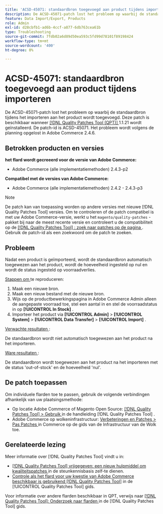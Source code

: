 ```yaml
---
title: 'ACSD-45071: standaardbron toegevoegd aan product tijdens importeren'
description: De ACSD-45071-patch lost het probleem op waarbij de standaardbron tijdens het importeren aan het product wordt toegevoegd. Deze patch is beschikbaar wanneer [[!DNL Quality Patches Tool (QPT)]](https://experienceleague.adobe.com/nl/docs/commerce-operations/tools/quality-patches-tool/quality-patches-tool-to-self-serve-quality-patches) 1.1.21 is geïnstalleerd. De patch-id is ACSD-45071. Het probleem wordt volgens de planning opgelost in Adobe Commerce 2.4.6.
feature: Data Import/Export, Products
role: Admin
exl-id: d28cbfb1-ad6b-4ccf-a877-6db763cea61b
type: Troubleshooting
source-git-commit: 7fdb02a6d89d50ea593c5fd99d78101f89198424
workflow-type: tm+mt
source-wordcount: '400'
ht-degree: 0%

---
```


# ACSD-45071: standaardbron toegevoegd aan product tijdens importeren

De ACSD-45071-patch lost het probleem op waarbij de standaardbron tijdens het importeren aan het product wordt toegevoegd. Deze patch is beschikbaar wanneer [[!DNL Quality Patches Tool (QPT)] ](https://experienceleague.adobe.com/nl/docs/commerce-operations/tools/quality-patches-tool/quality-patches-tool-to-self-serve-quality-patches) 1.1.21 wordt geïnstalleerd. De patch-id is ACSD-45071. Het probleem wordt volgens de planning opgelost in Adobe Commerce 2.4.6.

## Betrokken producten en versies

**het flard wordt gecreeerd voor de versie van Adobe Commerce:**

* Adobe Commerce (alle implementatiemethoden) 2.4.3-p2

**Compatibel met de versies van Adobe Commerce:**

* Adobe Commerce (alle implementatiemethoden) 2.4.2 - 2.4.3-p3

>[!NOTE]
>
>De patch kan van toepassing worden op andere versies met nieuwe [!DNL Quality Patches Tool] versies. Om te controleren of de patch compatibel is met uw Adobe Commerce-versie, werkt u het `magento/quality-patches` -pakket bij naar de meest recente versie en controleert u de compatibiliteit op de [[!DNL Quality Patches Tool] : zoek naar patches op de pagina ](https://experienceleague.adobe.com/tools/commerce-quality-patches/index.html?lang=nl-NL) . Gebruik de patch-id als een zoekwoord om de patch te zoeken.

## Probleem

Nadat een product is geïmporteerd, wordt de standaardbron automatisch toegewezen aan het product, wordt de hoeveelheid ingesteld op nul en wordt de status ingesteld op voorraadverlies.

<u> Stappen om </u> te reproduceren:

1. Maak een nieuwe bron.
1. Maak een nieuw bestand met de nieuwe bron.
1. Wijs op de productbewerkingspagina in Adobe Commerce Admin alleen de aangepaste voorraad toe, stel een aantal in en stel de voorraadstatus in op **[!UICONTROL In Stock]** .
1. Importeer het product via **[!UICONTROL Admin]** > **[!UICONTROL System]** > **[!UICONTROL Data Transfer]** > **[!UICONTROL Import]** .

<u> Verwachte resultaten </u>:

De standaardbron wordt niet automatisch toegewezen aan het product na het importeren.

<u> Ware resultaten </u>:

De standaardbron wordt toegewezen aan het product na het importeren met de status &#39;out-of-stock&#39; en de hoeveelheid &#39;nul&#39;.

## De patch toepassen

Om individuele flarden toe te passen, gebruik de volgende verbindingen afhankelijk van uw plaatsingsmethode:

* Op locatie Adobe Commerce of Magento Open Source: [[!DNL Quality Patches Tool] > Gebruik ](/help/tools/quality-patches-tool/usage.md) in de handleiding [!DNL Quality Patches Tool] .
* Adobe Commerce op wolkeninfrastructuur: [ Verbeteringen en Patches > Pas Patches ](https://experienceleague.adobe.com/docs/commerce-cloud-service/user-guide/develop/upgrade/apply-patches.html?lang=nl-NL) in Commerce op de gids van de Infrastructuur van de Wolk toe.

## Gerelateerde lezing

Meer informatie over [!DNL Quality Patches Tool] vindt u in:

* [[!DNL Quality Patches Tool]  vrijgegeven: een nieuw hulpmiddel om kwaliteitspatches ](https://experienceleague.adobe.com/nl/docs/commerce-operations/tools/quality-patches-tool/quality-patches-tool-to-self-serve-quality-patches) in de steunkennisbasis zelf-te dienen.
* [ Controle als het flard voor uw kwestie van Adobe Commerce beschikbaar is gebruikend  [!DNL Quality Patches Tool]](/help/tools/quality-patches-tool/patches-available-in-qpt/check-patch-for-magento-issue-with-magento-quality-patches.md) in de [!UICONTROL Quality Patches Tool] gids.


Voor informatie over andere flarden beschikbaar in QPT, verwijs naar [[!DNL Quality Patches Tool]: Onderzoek naar flarden ](https://experienceleague.adobe.com/tools/commerce-quality-patches/index.html?lang=nl-NL) in de [!DNL Quality Patches Tool] gids.
